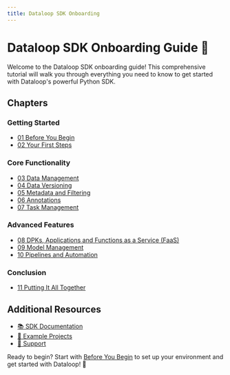 ```yaml
---
title: Dataloop SDK Onboarding
---
```


# Dataloop SDK Onboarding Guide 🚀

Welcome to the Dataloop SDK onboarding guide! This comprehensive tutorial will walk you through everything you need to know to get started with Dataloop's powerful Python SDK.

## Chapters

### Getting Started
- [01 Before You Begin](01_before_you_begin.md)
- [02 Your First Steps](02_first_steps.md)

### Core Functionality
- [03 Data Management](03_data_management.md)
- [04 Data Versioning](04_data_versioning.md)
- [05 Metadata and Filtering](05_metadata_and_filtering.md)
- [06 Annotations](06_annotations.md)
- [07 Task Management](07_task_management.md)

### Advanced Features
- [08 DPKs, Applications and Functions as a Service (FaaS)](08_apps_and_faas.md)
- [09 Model Management](09_model_management.md)
- [10 Pipelines and Automation](10_pipelines_and_automation.md)

### Conclusion
- [11 Putting It All Together](11_putting_it_all_together.md)

## Additional Resources

- [📚 SDK Documentation](https://sdk-docs.dataloop.ai/en/latest/)
- [🌟 Example Projects](https://github.com/dataloop-ai-apps)
- [📧 Support](mailto:support@dataloop.ai)

Ready to begin? Start with [Before You Begin](01_before_you_begin.md) to set up your environment and get started with Dataloop! 🚀
